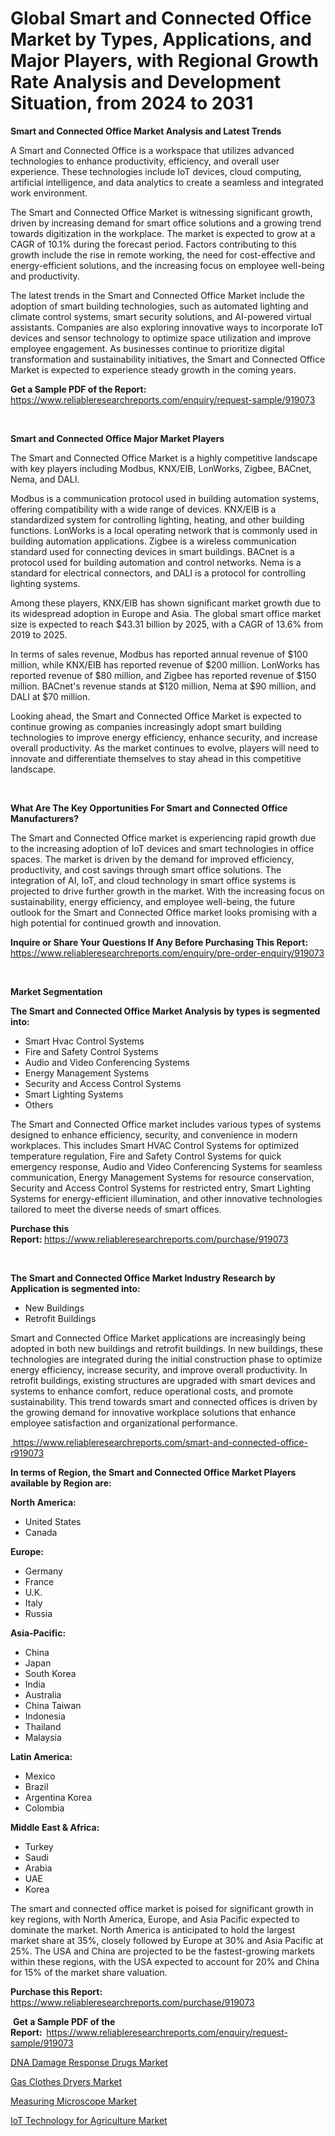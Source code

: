<p><h1>Global Smart and Connected Office Market by Types, Applications, and Major Players, with Regional Growth Rate Analysis and Development Situation, from 2024 to 2031</h1></p><p><strong>Smart and Connected Office Market Analysis and Latest Trends</strong></p>
<p><p>A Smart and Connected Office is a workspace that utilizes advanced technologies to enhance productivity, efficiency, and overall user experience. These technologies include IoT devices, cloud computing, artificial intelligence, and data analytics to create a seamless and integrated work environment.</p><p>The Smart and Connected Office Market is witnessing significant growth, driven by increasing demand for smart office solutions and a growing trend towards digitization in the workplace. The market is expected to grow at a CAGR of 10.1% during the forecast period. Factors contributing to this growth include the rise in remote working, the need for cost-effective and energy-efficient solutions, and the increasing focus on employee well-being and productivity.</p><p>The latest trends in the Smart and Connected Office Market include the adoption of smart building technologies, such as automated lighting and climate control systems, smart security solutions, and AI-powered virtual assistants. Companies are also exploring innovative ways to incorporate IoT devices and sensor technology to optimize space utilization and improve employee engagement. As businesses continue to prioritize digital transformation and sustainability initiatives, the Smart and Connected Office Market is expected to experience steady growth in the coming years.</p></p>
<p><strong>Get a Sample PDF of the Report:&nbsp;</strong> <a href="https://www.reliableresearchreports.com/enquiry/request-sample/919073">https://www.reliableresearchreports.com/enquiry/request-sample/919073</a></p>
<p>&nbsp;</p>
<p><strong>Smart and Connected Office Major Market Players</strong></p>
<p><p>The Smart and Connected Office Market is a highly competitive landscape with key players including Modbus, KNX/EIB, LonWorks, Zigbee, BACnet, Nema, and DALI. </p><p>Modbus is a communication protocol used in building automation systems, offering compatibility with a wide range of devices. KNX/EIB is a standardized system for controlling lighting, heating, and other building functions. LonWorks is a local operating network that is commonly used in building automation applications. Zigbee is a wireless communication standard used for connecting devices in smart buildings. BACnet is a protocol used for building automation and control networks. Nema is a standard for electrical connectors, and DALI is a protocol for controlling lighting systems.</p><p>Among these players, KNX/EIB has shown significant market growth due to its widespread adoption in Europe and Asia. The global smart office market size is expected to reach $43.31 billion by 2025, with a CAGR of 13.6% from 2019 to 2025.</p><p>In terms of sales revenue, Modbus has reported annual revenue of $100 million, while KNX/EIB has reported revenue of $200 million. LonWorks has reported revenue of $80 million, and Zigbee has reported revenue of $150 million. BACnet's revenue stands at $120 million, Nema at $90 million, and DALI at $70 million.</p><p>Looking ahead, the Smart and Connected Office Market is expected to continue growing as companies increasingly adopt smart building technologies to improve energy efficiency, enhance security, and increase overall productivity. As the market continues to evolve, players will need to innovate and differentiate themselves to stay ahead in this competitive landscape.</p></p>
<p>&nbsp;</p>
<p><strong>What Are The Key Opportunities For Smart and Connected Office Manufacturers?</strong></p>
<p><p>The Smart and Connected Office market is experiencing rapid growth due to the increasing adoption of IoT devices and smart technologies in office spaces. The market is driven by the demand for improved efficiency, productivity, and cost savings through smart office solutions. The integration of AI, IoT, and cloud technology in smart office systems is projected to drive further growth in the market. With the increasing focus on sustainability, energy efficiency, and employee well-being, the future outlook for the Smart and Connected Office market looks promising with a high potential for continued growth and innovation.</p></p>
<p><strong>Inquire or Share Your Questions If Any Before Purchasing This Report:</strong> <a href="https://www.reliableresearchreports.com/enquiry/pre-order-enquiry/919073">https://www.reliableresearchreports.com/enquiry/pre-order-enquiry/919073</a></p>
<p>&nbsp;</p>
<p><strong>Market Segmentation</strong></p>
<p><strong>The Smart and Connected Office Market Analysis by types is segmented into:</strong></p>
<p><ul><li>Smart Hvac Control Systems</li><li>Fire and Safety Control Systems</li><li>Audio and Video Conferencing Systems</li><li>Energy Management Systems</li><li>Security and Access Control Systems</li><li>Smart Lighting Systems</li><li>Others</li></ul></p>
<p><p>The Smart and Connected Office market includes various types of systems designed to enhance efficiency, security, and convenience in modern workplaces. This includes Smart HVAC Control Systems for optimized temperature regulation, Fire and Safety Control Systems for quick emergency response, Audio and Video Conferencing Systems for seamless communication, Energy Management Systems for resource conservation, Security and Access Control Systems for restricted entry, Smart Lighting Systems for energy-efficient illumination, and other innovative technologies tailored to meet the diverse needs of smart offices.</p></p>
<p><strong>Purchase this Report:&nbsp;</strong><a href="https://www.reliableresearchreports.com/purchase/919073">https://www.reliableresearchreports.com/purchase/919073</a></p>
<p>&nbsp;</p>
<p><strong>The Smart and Connected Office Market Industry Research by Application is segmented into:</strong></p>
<p><ul><li>New Buildings</li><li>Retrofit Buildings</li></ul></p>
<p><p>Smart and Connected Office Market applications are increasingly being adopted in both new buildings and retrofit buildings. In new buildings, these technologies are integrated during the initial construction phase to optimize energy efficiency, increase security, and improve overall productivity. In retrofit buildings, existing structures are upgraded with smart devices and systems to enhance comfort, reduce operational costs, and promote sustainability. This trend towards smart and connected offices is driven by the growing demand for innovative workplace solutions that enhance employee satisfaction and organizational performance.</p></p>
<p><a href="https://www.reliableresearchreports.com/smart-and-connected-office-r919073">&nbsp;https://www.reliableresearchreports.com/smart-and-connected-office-r919073</a></p>
<p><strong>In terms of Region, the Smart and Connected Office Market Players available by Region are:</strong></p>
<p>
    <p> <strong> North America: </strong>
        <ul>
            <li>United States</li>
            <li>Canada</li>
        </ul>
        </p> 
    <p> <strong> Europe: </strong>
        <ul>
            <li>Germany</li>
            <li>France</li>
            <li>U.K.</li>
            <li>Italy</li>
            <li>Russia</li>
        </ul>
        </p> 
    <p> <strong> Asia-Pacific: </strong>
        <ul>
            <li>China</li>
            <li>Japan</li>
            <li>South Korea</li>
            <li>India</li>
            <li>Australia</li>
            <li>China Taiwan</li>
            <li>Indonesia</li>
            <li>Thailand</li>
            <li>Malaysia</li>
        </ul>
        </p> 
    <p> <strong> Latin America: </strong>
        <ul>
            <li>Mexico</li>
            <li>Brazil</li>
            <li>Argentina Korea</li>
            <li>Colombia</li>
        </ul>
        </p> 
    <p> <strong> Middle East & Africa: </strong>
        <ul>
            <li>Turkey</li>
            <li>Saudi</li>
            <li>Arabia</li>
            <li>UAE</li>
            <li>Korea</li>
        </ul>
    </p>
    </p>
<p><p>The smart and connected office market is poised for significant growth in key regions, with North America, Europe, and Asia Pacific expected to dominate the market. North America is anticipated to hold the largest market share at 35%, closely followed by Europe at 30% and Asia Pacific at 25%. The USA and China are projected to be the fastest-growing markets within these regions, with the USA expected to account for 20% and China for 15% of the market share valuation.</p></p>
<p><strong>Purchase this Report: </strong><a href="https://www.reliableresearchreports.com/purchase/919073">https://www.reliableresearchreports.com/purchase/919073</a></p>
<p>&nbsp;<strong>Get a Sample PDF of the Report:&nbsp;&nbsp;</strong><a href="https://www.reliableresearchreports.com/enquiry/request-sample/919073">https://www.reliableresearchreports.com/enquiry/request-sample/919073</a></p>
<p><strong></strong></p>
<p><p><a href="https://github.com/SashaBeier2023/Market-Research-Report-List-1/blob/main/dna-damage-response-drugs-market.md">DNA Damage Response Drugs Market</a></p><p><a href="https://www.linkedin.com/pulse/gas-clothes-dryers-market-size-trends-complete-industry-overview-kgxfe?trackingId=X6gVhRa6cZTl8lH0%2BciA0A%3D%3D">Gas Clothes Dryers Market</a></p><p><a href="https://www.linkedin.com/pulse/measuring-microscope-market-furnishes-information-share-trends-yr5le?trackingId=%2FSS9RkueuWORsnGhi%2B6BQg%3D%3D">Measuring Microscope Market</a></p><p><a href="https://github.com/ashman753/Market-Research-Report-List-1/blob/main/iot-technology-for-agriculture-market.md">IoT Technology for Agriculture Market</a></p></p>
